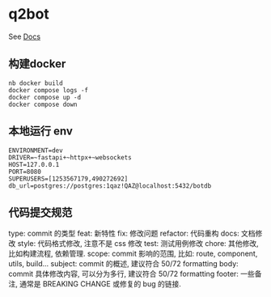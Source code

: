# q2bot

See [Docs](https://v2.nonebot.dev/)

## 构建docker

```shell
nb docker build
docker compose logs -f
docker compose up -d
docker compose down
```

## 本地运行 env

```shell
ENVIRONMENT=dev
DRIVER=~fastapi+~httpx+~websockets
HOST=127.0.0.1
PORT=8080
SUPERUSERS=[1253567179,490272692]
db_url=postgres://postgres:1qaz!QAZ@localhost:5432/botdb

```

## 代码提交规范

type: commit 的类型
feat: 新特性
fix: 修改问题
refactor: 代码重构
docs: 文档修改
style: 代码格式修改, 注意不是 css 修改
test: 测试用例修改
chore: 其他修改, 比如构建流程, 依赖管理.
scope: commit 影响的范围, 比如: route, component, utils, build...
subject: commit 的概述, 建议符合 50/72 formatting
body: commit 具体修改内容, 可以分为多行, 建议符合 50/72 formatting
footer: 一些备注, 通常是 BREAKING CHANGE 或修复的 bug 的链接.
